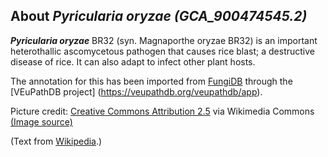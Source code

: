 
About *Pyricularia oryzae (GCA\_900474545.2)* 
--------------------------------------------------------------

***Pyricularia oryzae*** BR32 (syn. Magnaporthe oryzae BR32) is an important 
heterothallic ascomycetous pathogen that causes rice blast; a destructive 
disease of rice. It can also adapt to infect other plant hosts.

The annotation for this has been imported from [FungiDB](https://fungidb.org/fungidb/app/record/dataset/TMPTX_moryBR32)
through the [VEuPathDB project] (https://veupathdb.org/veupathdb/app).

Picture credit: [Creative Commons Attribution 2.5](https://creativecommons.org/licenses/by/2.5) via Wikimedia Commons [(Image source)](https://en.wikipedia.org/wiki/File:Magnaporthe_grisea.jpg)

(Text from [Wikipedia](https://en.wikipedia.org/).)
